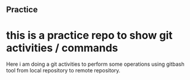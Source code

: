 ## Practice
# this is a practice repo to show git activities / commands

Here i am doing a git activities to perform some operations using gitbash tool from local repository to remote repository.


